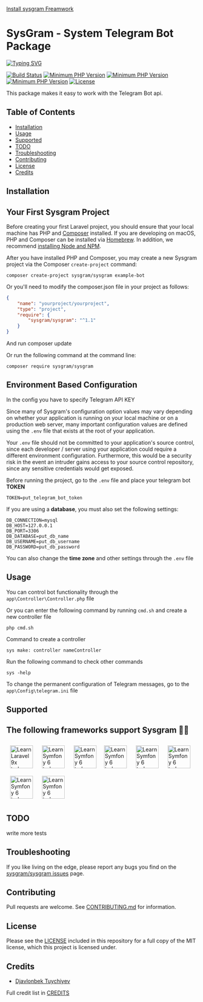 [Install sysgram Freamwork](https://github.com/sysgram/sysgram/)
# SysGram - System Telegram Bot Package
[![Typing SVG](https://readme-typing-svg.herokuapp.com?font=Cantora+One&color=ADBAC7&center=true&vCenter=true&lines=High+security+system;Easy%2C+convenient+and+understandable)](https://t.me/DGUuz/129)

<!-- badges -->
[![Build Status](https://img.shields.io/static/v1?label=helper&message=Telegram&color=informational)](https://t.me/Azimjanovich)
[![Minimum PHP Version](https://img.shields.io/static/v1?label=packagist&message=v1.1&color=blueviolet)](https://packagist.org/packages/sysgram/sysgram)
[![Minimum PHP Version](https://img.shields.io/static/v1?label=downloads&message=...&color=success)](https://packagist.org/packages/sysgram/sysgram)
[![Minimum PHP Version](https://img.shields.io/static/v1?label=PHP&message=>=8.0&color=blue)](https://php.net/)
[![License](https://img.shields.io/packagist/l/php-telegram-bot/laravel.svg)](https://github.com/sysgram/sysgram/LICENSE.md)

<!-- info  -->
This package makes it easy to work with the Telegram Bot api.

<!-- doc -->
## Table of Contents
- [Installation](#installation)
- [Usage](#usage)
- [Supported](#supported)
- [TODO](#todo)
- [Troubleshooting](#troubleshooting)
- [Contributing](#contributing)
- [License](#license)
- [Credits](#credits)


<!-- install -->
## **Installation**
## Your First Sysgram Project

Before creating your first Laravel project, you should ensure that your local machine has PHP and [Composer](https://getcomposer.org/) installed. If you are developing on macOS, PHP and Composer can be installed via [Homebrew](https://brew.sh/). In addition, we recommend [installing Node and NPM](https://nodejs.org/).


After you have installed PHP and Composer, you may create a new Sysgram project via the Composer `create-project` command:

    composer create-project sysgram/sysgram example-bot

Or you'll need to modify the composer.json file in your project as follows:
```json
{
    "name": "yourproject/yourproject",
    "type": "project",
    "require": {
        "sysgram/sysgram": "^1.1"
    }
}
```
And run composer update

Or run the following command at the command line:

    composer require sysgram/sysgram

## Environment Based Configuration
In the config you have to specify Telegram API KEY


Since many of Sysgram's configuration option values may vary depending on whether your application is running on your local machine or on a production web server, many important configuration values are defined using the `.env` file that exists at the root of your application.

Your `.env` file should not be committed to your application's source control, since each developer / server using your application could require a different environment configuration. Furthermore, this would be a security risk in the event an intruder gains access to your source control repository, since any sensitive credentials would get exposed.


Before running the project, go to the ``.env`` file and place your telegram bot **TOKEN**

```env
TOKEN=put_telegram_bot_token
```


If you are using a **database**, you must also set the following settings:

```env
DB_CONNECTION=mysql
DB_HOST=127.0.0.1
DB_PORT=3306
DB_DATABASE=put_db_name
DB_USERNAME=put_db_username
DB_PASSWORD=put_db_password
```

You can also change the **time zone** and other settings through the `.env` file


## **Usage**

You can control bot functionality through the `app\Controller\Controller.php` file


Or you can enter the following command by running `cmd.sh` and create a new controller file

    php cmd.sh

Command to create a controller

    sys make: controller nameController

Run the following command to check other commands

    sys -help


To change the permanent configuration of Telegram messages, go to the `app\Config\telegram.ini` file

## **Supported**


## The following frameworks support Sysgram 💪🏻

[<img src="https://laravel.com/img/logomark.min.svg" alt="Learn Laravel 9x today icon" width="60" height="60" style="margin: 10px">](https://laravel.com/)
[<img src="https://cdn.icon-icons.com/icons2/2415/PNG/512/yii_original_wordmark_logo_icon_146286.png" alt="Learn Symfony 6 today icon" width="60" height="60" style="margin: 10px">](https://www.yiiframework.com/)
[<img src="https://cdn.icon-icons.com/icons2/2415/PNG/512/symfony_original_wordmark_logo_icon_146328.png" alt="Learn Symfony 6 today icon" width="60" height="60" style="margin: 10px">](https://symfony.com/)[<img src="https://cdn.icon-icons.com/icons2/2699/PNG/512/joomla_logo_icon_170506.png" alt="Learn Symfony 6 today icon" width="60" height="60" style="margin: 10px">](https://framework.joomla.org/)
[<img src="https://cdn.icon-icons.com/icons2/2415/PNG/512/codeigniter_plain_wordmark_logo_icon_146592.png" alt="Learn Symfony 6 today icon" width="60" height="60" style="margin: 10px">](https://codeigniter.com/)
[<img src="https://cdn.icon-icons.com/icons2/2415/PNG/512/drupal_original_wordmark_logo_icon_146543.png" alt="Learn Symfony 6 today icon" width="60" height="60" style="margin: 10px">](https://www.drupal.org/)
[<img src="https://cdn.icon-icons.com/icons2/2415/PNG/512/zend_plain_wordmark_logo_icon_146281.png" alt="Learn Symfony 6 today icon" width="60" height="60" style="margin: 10px">](https://framework.zend.com/)
[<img src="https://cdn.icon-icons.com/icons2/2415/PNG/512/doctrine_line_wordmark_logo_icon_146553.png" alt="Learn Symfony 6 today icon" width="60" height="60" style="margin: 10px">](https://www.doctrine-project.org/)


## **TODO**

write more tests

## **Troubleshooting**

If you like living on the edge, please report any bugs you find on the
[sysgram/sysgram issues](https://github.com/sysgram/sysgram/issues) page.

## **Contributing**

Pull requests are welcome.
See [CONTRIBUTING.md](CONTRIBUTING.md) for information.

## **License**

Please see the [LICENSE](LICENSE.md) included in this repository for a full copy of the MIT license,
which this project is licensed under.

## **Credits**

- [Djavlonbek Tuychiyev](https://github.com/president-tuychiyev)

Full credit list in [CREDITS](CREDITS)
